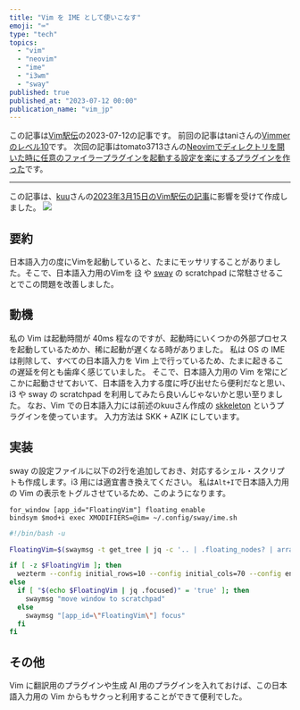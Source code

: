 ```yaml
---
title: "Vim を IME として使いこなす"
emoji: "⌨️"
type: "tech"
topics:
  - "vim"
  - "neovim"
  - "ime"
  - "i3wm"
  - "sway"
published: true
published_at: "2023-07-12 00:00"
publication_name: "vim_jp"
---
```


この記事は[Vim駅伝](https://vim-jp.org/ekiden/)の2023-07-12の記事です。
前回の記事はtaniさんの[Vimmerのレベル10](https://scrapbox.io/vim-jp/Vimmer%E3%81%AE%E3%83%AC%E3%83%99%E3%83%AB%EF%BC%91%EF%BC%90)です。
次回の記事はtomato3713さんの[Neovimでディレクトリを開いた時に任意のファイラープラグインを起動する設定を楽にするプラグインを作った](https://tomato3713.hatenablog.com/entry/create-hijack-open-directory-nvim)です。

------

この記事は、[kuu](https://zenn.dev/kuu)さんの[2023年3月15日のVim駅伝の記事](https://zenn.dev/vim_jp/articles/20230315_skkeleton)に影響を受けて作成しました。
![](https://storage.googleapis.com/zenn-user-upload/900aa41252b3-20230712.gif)
## 要約
日本語入力の度にVimを起動していると、たまにモッサリすることがありました。そこで、日本語入力用のVimを [i3](https://i3wm.org/) や [sway](https://swaywm.org/) の scratchpad に常駐させることでこの問題を改善しました。

## 動機
私の Vim は起動時間が 40ms 程なのですが、起動時にいくつかの外部プロセスを起動しているためか、稀に起動が遅くなる時がありました。
私は OS の IME は削除して、すべての日本語入力を Vim 上で行っているため、たまに起きるこの遅延を何とも歯痒く感じていました。
そこで、日本語入力用の Vim を常にどこかに起動させておいて、日本語を入力する度に呼び出せたら便利だなと思い、i3 や sway の scratchpad を利用してみたら良いんじゃないかと思い至りました。
なお、Vim での日本語入力には前述のkuuさん作成の [skkeleton](https://github.com/vim-skk/skkeleton) というプラグインを使っています。 入力方法は SKK + AZIK にしています。

## 実装
sway の設定ファイルに以下の2行を追加しておき、対応するシェル・スクリプトも作成します。i3 用には適宜書き換えてください。
私は`Alt+I`で日本語入力用の Vim の表示をトグルさせているため、このようになります。

```swayconfig:~/.config/sway/config
for_window [app_id="FloatingVim"] floating enable
bindsym $mod+i exec XMODIFIERS=@im= ~/.config/sway/ime.sh
```

```bash:ime.sh
#!/bin/bash -u

FloatingVim=$(swaymsg -t get_tree | jq -c '.. | .floating_nodes? | arrays[] | select(.app_id=="FloatingVim")')

if [ -z $FloatingVim ]; then
  wezterm --config initial_rows=10 --config initial_cols=70 --config enable_tab_bar=false --config window_background_opacity=0.4 --config text_background_opacity=0.4 start --class FloatingVim vim
else
  if [ "$(echo $FloatingVim | jq .focused)" = 'true' ]; then
    swaymsg "move window to scratchpad"
  else
    swaymsg "[app_id=\"FloatingVim\"] focus"
  fi
fi
```

## その他
Vim に翻訳用のプラグインや生成 AI 用のプラグインを入れておけば、この日本語入力用の Vim からもサクっと利用することができて便利でした。
